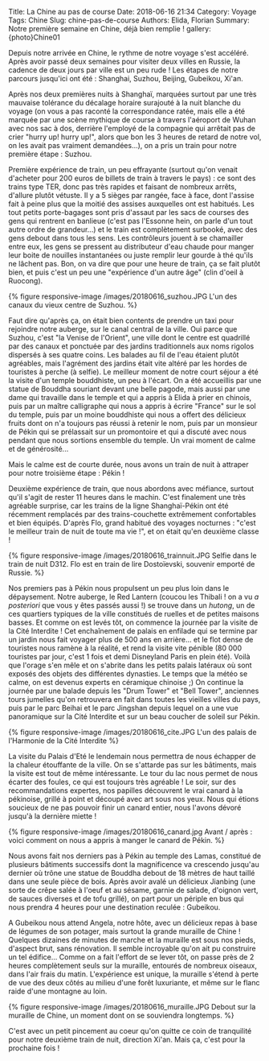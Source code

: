 Title: La Chine au pas de course
Date: 2018-06-16 21:34
Category: Voyage
Tags: Chine
Slug: chine-pas-de-course
Authors: Elida, Florian
Summary: Notre première semaine en Chine, déjà bien remplie !
gallery: {photo}Chine01

Depuis notre arrivée en Chine, le rythme de notre voyage s'est accéléré. Après avoir passé deux semaines pour visiter deux villes en Russie, la cadence de deux jours par ville est un peu rude ! Les étapes de notre parcours jusqu'ici ont été : Shanghai, Suzhou, Beijing, Gubeikou, Xi'an.  

Après nos deux premières nuits à Shanghaï, marquées surtout par une très mauvaise tolérance du décalage horaire surajouté à la nuit blanche du voyage (on vous a pas raconté la correspondance ratée, mais elle a été marquée par une scène mythique de course à travers l'aéroport de Wuhan avec nos sac à dos, derrière l'employé de la compagnie qui arrêtait pas de crier "hurry up! hurry up!", alors que bon les 3 heures de retard de notre vol, on les avait pas vraiment demandées...), on a pris un train pour notre première étape : Suzhou.

Première expérience de train, un peu effrayante (surtout qu'on venait d'acheter pour 200 euros de billets de train à travers le pays) : ce sont des trains type TER, donc pas très rapides et faisant de nombreux arrêts, d'allure plutôt vétuste. Il y a 5 sièges par rangée, face à face, dont l'assise fait à peine plus que la moitié des assises auxquelles ont est habitués. Les tout petits porte-bagages sont pris d'assaut par les sacs de courses des gens qui rentrent en banlieue (c'est pas l'Essonne hein, on parle d'un tout autre ordre de grandeur...) et le train est complètement surbooké, avec des gens debout dans tous les sens. Les contrôleurs jouent à se chamailler entre eux, les gens se pressent au distributeur d'eau chaude pour manger leur boite de nouilles instantanées ou juste remplir leur gourde à thé qu'ils ne lâchent pas. Bon, on va dire que pour une heure de train, ça se fait plutôt bien, et puis c'est un peu une "expérience d'un autre âge" (clin d'oeil à Ruocong). 

{% figure responsive-image /images/20180616_suzhou.JPG L'un des canaux du vieux centre de Suzhou. %}

Faut dire qu'après ça, on était bien contents de prendre un taxi pour rejoindre notre auberge, sur le canal central de la ville. Oui parce que Suzhou, c'est "la Venise de l'Orient", une ville dont le centre est quadrillé par des canaux et ponctuée par des jardins traditionnels aux noms rigolos dispersés à ses quatre coins. Les balades au fil de l'eau étaient plutôt agréables, mais l'agrément des jardins était vite altéré par les hordes de touristes à perche (à selfie). Le meilleur moment de notre court séjour a été la visite d'un temple bouddhiste, un peu à l'écart. On a été accueillis par une statue de Bouddha souriant devant une belle pagode, mais aussi par une dame qui travaille dans le temple et qui a appris à Elida à prier en chinois, puis par un maître calligraphe qui nous a appris à écrire "France" sur le sol du temple, puis par un moine bouddhiste qui nous a offert des délicieux fruits dont on n'a toujours pas réussi à retenir le nom, puis par un monsieur de Pékin qui se prélassait sur un promontoire et qui a discuté avec nous pendant que nous sortions ensemble du temple. Un vrai moment de calme et de générosité...

Mais le calme est de courte durée, nous avons un train de nuit à attraper pour notre troisième étape : Pékin !

Deuxième expérience de train, que nous abordons avec méfiance, surtout qu'il s'agit de rester 11 heures dans le machin. C'est finalement une très agréable surprise, car les trains de la ligne Shanghaï-Pékin ont été récemment remplacés par des trains-couchette extrêmement confortables et bien équipés. D'après Flo, grand habitué des voyages nocturnes : "c'est le meilleur train de nuit de toute ma vie !", et on était qu'en deuxième classe !

{% figure responsive-image /images/20180616_trainnuit.JPG Selfie dans le train de nuit D312. Flo est en train de lire Dostoïevski, souvenir emporté de Russie. %}

Nos premiers pas à Pékin nous propulsent un peu plus loin dans le dépaysement. Notre auberge, le Red Lantern (coucou les Thibali ! on a vu *a posteriori* que vous y êtes passés aussi !) se trouve dans un *hutong*, un de ces quartiers typiques de la ville constitués de ruelles et de petites maisons basses. Et comme on est levés tôt, on commence la journée par la visite de la Cité Interdite ! Cet enchaînement de palais en enfilade qui se termine par un jardin nous fait voyager plus de 500 ans en arrière... et le flot dense de touristes nous ramène à la réalité, et rend la visite vite pénible (80 000 touristes par jour, c'est 1 fois et demi Disneyland Paris en plein été). Voilà que l'orage s'en mêle et on s'abrite dans les petits palais latéraux où sont exposés des objets des différentes dynasties. Le temps que la météo se calme, on est devenus experts en céramique chinoise ;)
On continue la journée par une balade depuis les "Drum Tower" et "Bell Tower", anciennes tours jumelles qu'on retrouvera en fait dans toutes les vieilles villes du pays, puis par le parc Beihai et le parc Jingshan depuis lequel on a une vue panoramique sur la Cité Interdite et sur un beau coucher de soleil sur Pékin. 

{% figure responsive-image /images/20180616_cite.JPG L'un des palais de l'Harmonie de la Cité Interdite %}

La visite du Palais d'Eté le lendemain nous permettra de nous échapper de la chaleur étouffante de la ville. On se s'attarde pas sur les bâtiments, mais la visite est tout de même intéressante. Le tour du lac nous permet de nous écarter des foules, ce qui est toujours très agréable ! Le soir, sur des recommandations expertes, nos papilles découvrent le vrai canard à la pékinoise, grillé à point et découpé avec art sous nos yeux. Nous qui étions soucieux de ne pas pouvoir finir un canard entier, nous l'avons dévoré jusqu'à la dernière miette ! 

{% figure responsive-image /images/20180616_canard.jpg Avant / après : voici comment on nous a appris à manger le canard de Pékin. %}

Nous avons fait nos derniers pas à Pékin au temple des Lamas, constitué de plusieurs bâtiments successifs dont la magnificence va crescendo jusqu'au dernier où trône une statue de Bouddha debout de 18 mètres de haut taillé dans une seule pièce de bois.
Après avoir avalé un délicieux Jianbing (une sorte de crêpe salée à l'oeuf et au sésame, garnie de salade, d'oignon vert, de sauces diverses et de tofu grillé), on part pour un périple en bus qui nous prendra 4 heures pour une destination reculée : Gubeikou.

A Gubeikou nous attend Angela, notre hôte, avec un délicieux repas à base de légumes de son potager, mais surtout la grande muraille de Chine ! Quelques dizaines de minutes de marche et la muraille est sous nos pieds, d'aspect brut, sans rénovation. Il semble incroyable qu'on ait pu construire un tel édifice... Comme on a fait l'effort de se lever tôt, on passe près de 2 heures complètement seuls sur la muraille, entourés de nombreux oiseaux, dans l'air frais du matin. L'expérience est unique, la muraille s'étend à perte de vue des deux côtés au milieu d'une forêt luxuriante, et même sur le flanc raide d'une montagne au loin. 

{% figure responsive-image /images/20180616_muraille.JPG Debout sur la muraille de Chine, un moment dont on se souviendra longtemps. %}

C'est avec un petit pincement au coeur qu'on quitte ce coin de tranquilité pour notre deuxième train de nuit, direction Xi'an.
Mais ça, c'est pour la prochaine fois ! 
